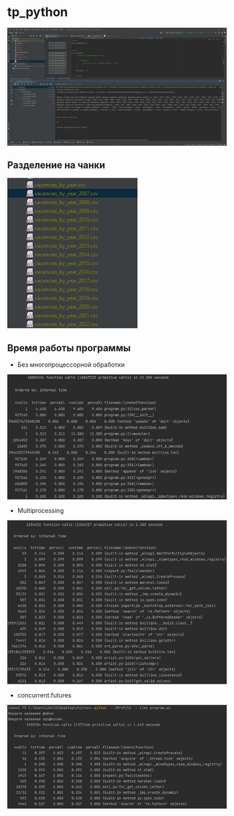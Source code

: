 # tp_python
![image](https://github.com/Nthokar/tp_python/blob/master/screenshots/unittests.jpg)

## Разделение на чанки

![image]( https://github.com/Nthokar/tp_python/blob/master/screenshots/chunkFiles.jpg)

## Время работы программы
  - Без многопроцессорной обработки
  
  ![image]( https://github.com/Nthokar/tp_python/blob/master/screenshots/oldVersion.jpg)
  
  - Multiprocessing
  
  ![image]( https://github.com/Nthokar/tp_python/blob/master/screenshots/multiProcessing.jpg)
  - concurrent.futures
  
  ![image]( https://github.com/Nthokar/tp_python/blob/master/screenshots/concurrent.futures.jpg)
  

